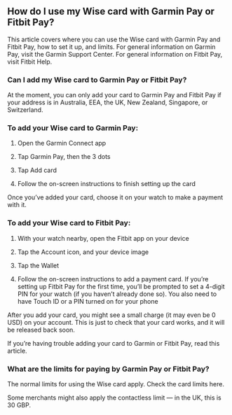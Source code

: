 ## How do I use my Wise card with Garmin Pay or Fitbit Pay?  
This article covers where you can use the Wise card with Garmin Pay and Fitbit Pay, how to set it up, and limits. For general information on Garmin Pay, visit the Garmin Support Center. For general information on Fitbit Pay, visit Fitbit Help.

### Can I add my Wise card to Garmin Pay or Fitbit Pay?

At the moment, you can only add your card to Garmin Pay and Fitbit Pay if your address is in Australia, EEA, the UK, New Zealand, Singapore, or Switzerland.

### To add your Wise card to Garmin Pay:

  1. Open the Garmin Connect app

  2. Tap Garmin Pay, then the 3 dots

  3. Tap Add card

  4. Follow the on-screen instructions to finish setting up the card




Once you’ve added your card, choose it on your watch to make a payment with it.

### To add your Wise card to Fitbit Pay:

  1. With your watch nearby, open the Fitbit app on your device

  2. Tap the Account icon, and your device image

  3. Tap the Wallet

  4. Follow the on-screen instructions to add a payment card. If you’re setting up Fitbit Pay for the first time, you’ll be prompted to set a 4-digit PIN for your watch (if you haven’t already done so). You also need to have Touch ID or a PIN turned on for your phone




After you add your card, you might see a small charge (it may even be 0 USD) on your account. This is just to check that your card works, and it will be released back soon.

If you’re having trouble adding your card to Garmin or Fitbit Pay, read this article.

### What are the limits for paying by Garmin Pay or Fitbit Pay?

The normal limits for using the Wise card apply. Check the card limits here.

Some merchants might also apply the contactless limit — in the UK, this is 30 GBP.